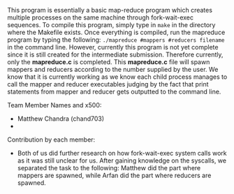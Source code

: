 This program is essentially a basic map-reduce program which creates multiple processes on the same machine through fork-wait-exec sequences. To compile this program, simply type in `make` in the directory where the Makefile exists. Once everything is compiled, run the mapreduce program by typing the following: `./mapreduce #mappers #reducers filename` in the command line. However, currently this program is not yet complete since it is still created for the intermediate submission. Therefore currently, only the **mapreduce.c** is completed. This **mapreduce.c** file will spawn mappers and reducers according to the number supplied by the user. We know that it is currently working as we know each child process manages to call the mapper and reducer executables judging by the fact that print statements from mapper and reducer gets outputted to the command line.

Team Member Names and x500:
- Matthew Chandra (chand703)
- 

Contribution by each member:
- Both of us did further research on how fork-wait-exec system calls work as it was still unclear for us. After gaining knowledge on the syscalls, we separated the task to the following: Matthew did the part where mappers are spawned, while Arfan did the part where reducers are spawned.
